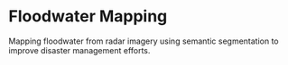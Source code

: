 # Floodwater Mapping
Mapping floodwater from radar imagery using semantic segmentation to improve disaster management efforts.
